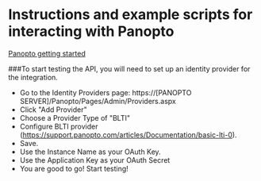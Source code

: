 
# Instructions and example scripts for interacting with Panopto

[Panopto getting started](https://support.panopto.com/IdeaView?id=087390000004ievAAA)

###To start testing the API, you will need to set up an identity provider for the integration.

* Go to the Identity Providers page:  https://[PANOPTO SERVER]/Panopto/Pages/Admin/Providers.aspx
* Click "Add Provider"
* Choose a Provider Type of "BLTI"
* Configure BLTI provider (https://support.panopto.com/articles/Documentation/basic-lti-0).
* Save.
* Use the Instance Name as your OAuth Key.
* Use the Application Key as your OAuth Secret
* You are good to go! Start testing!

